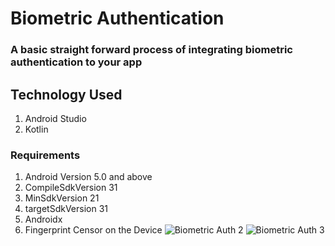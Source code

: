 # Biometric Authentication
### A basic straight forward process of integrating biometric authentication to your app

## Technology Used
 1. Android Studio
 2. Kotlin

### Requirements
1. Android Version 5.0 and above
2. CompileSdkVersion 31
3. MinSdkVersion 21
4. targetSdkVersion 31
5. Androidx
6. Fingerprint Censor on the Device
![Biometric Auth 2](https://user-images.githubusercontent.com/64415958/199165540-4c7f7fbd-6b4b-4426-bc1b-bff34eca3726.jpg)
![Biometric Auth 3](https://user-images.githubusercontent.com/64415958/199165543-d6d2f895-33d4-4cd1-b712-123004874f34.jpg)
